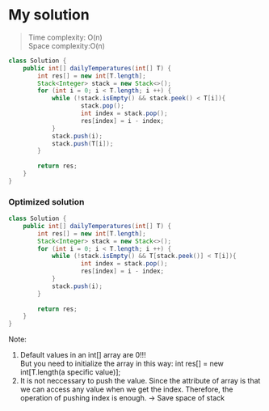 # My solution
> Time complexity: O(n)<br> Space complexity:O(n)
```Java
class Solution {
    public int[] dailyTemperatures(int[] T) {
        int res[] = new int[T.length];
        Stack<Integer> stack = new Stack<>();
        for (int i = 0; i < T.length; i ++) {
            while (!stack.isEmpty() && stack.peek() < T[i]){
                    stack.pop();
                    int index = stack.pop();
                    res[index] = i - index;
            }
            stack.push(i);
            stack.push(T[i]);
        }
        
        return res;    
    }
}
```
### Optimized solution
```Java
class Solution {
    public int[] dailyTemperatures(int[] T) {
        int res[] = new int[T.length];
        Stack<Integer> stack = new Stack<>();
        for (int i = 0; i < T.length; i ++) {
            while (!stack.isEmpty() && T[stack.peek()] < T[i]){
                    int index = stack.pop();
                    res[index] = i - index;
            }
            stack.push(i);
        }
        
        return res;    
    }
}
```
Note:<br>
1. Default values in an int[] array are 0!!! <br> But you need to initialize the array in this way:  int res[] = new int\[T.length(a specific value)\];
2. It is not neccessary to push the value. Since the attribute of array is that we can access any value when we get the index. Therefore, the operation of pushing index is enough. -> Save space of stack
